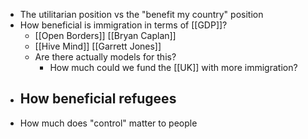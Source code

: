 - The utilitarian position vs the "benefit my country" position
- How beneficial is immigration in terms of [[GDP]]?
	- [[Open Borders]] [[Bryan Caplan]]
	- [[Hive Mind]] [[Garrett Jones]]
	- Are there actually models for this?
		- How much could we fund the [[UK]] with more immigration?
- How beneficial refugees
	-
- How much does "control" matter to people